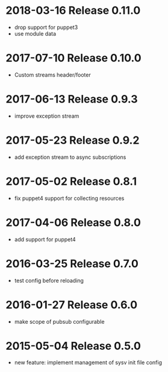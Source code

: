 # 2018-03-16 Release 0.11.0

* drop support for puppet3
* use module data

# 2017-07-10 Release 0.10.0

* Custom streams header/footer

# 2017-06-13 Release 0.9.3

* improve exception stream

# 2017-05-23 Release 0.9.2

* add exception stream to async subscriptions

# 2017-05-02 Release 0.8.1

* fix puppet4 support for collecting resources

# 2017-04-06 Release 0.8.0

* add support for puppet4

# 2016-03-25 Release 0.7.0

* test config before reloading

# 2016-01-27 Release 0.6.0

* make scope of pubsub configurable

# 2015-05-04 Release 0.5.0

* new feature: implement management of sysv init file config

